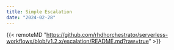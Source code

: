 ```yaml
---
title: Simple Escalation
date: "2024-02-28"
---
```


{{< remoteMD "https://github.com/rhdhorchestrator/serverless-workflows/blob/v1.2.x/escalation/README.md?raw=true" >}}
